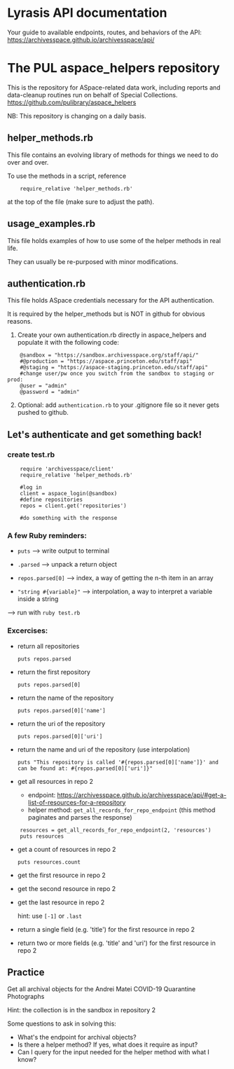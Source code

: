 # Lyrasis API documentation
Your guide to available endpoints, routes, and behaviors of the API: https://archivesspace.github.io/archivesspace/api/

# The PUL aspace_helpers repository
This is the repository for ASpace-related data work, including reports and data-cleanup routines run on behalf of Special Collections.
https://github.com/pulibrary/aspace_helpers

NB: This repository is changing on a daily basis.

## helper_methods.rb
This file contains an evolving library of methods for things we need to do over and over.

To use the methods in a script, reference 
```
    require_relative 'helper_methods.rb'
```
at the top of the file (make sure to adjust the path).

## usage_examples.rb
This file holds examples of how to use some of the helper methods in real life.

They can usually be re-purposed with minor modifications.

## authentication.rb
This file holds ASpace credentials necessary for the API authentication.

It is required by the helper_methods but is NOT in github for obvious reasons.

1. Create your own authentication.rb directly in aspace_helpers and populate it with the following code:

```
    @sandbox = "https://sandbox.archivesspace.org/staff/api/"
    #@production = "https://aspace.princeton.edu/staff/api"
    #@staging = "https://aspace-staging.princeton.edu/staff/api"
    #change user/pw once you switch from the sandbox to staging or prod:
    @user = "admin"
    @password = "admin"
```
2. Optional: add `authentication.rb` to your .gitignore file so it never gets pushed to github.

## Let's authenticate and get something back!
### create test.rb
```
    require 'archivesspace/client'
    require_relative 'helper_methods.rb'

    #log in
    client = aspace_login(@sandbox)
    #define repositories
    repos = client.get('repositories')
    
    #do something with the response
```

### A few Ruby reminders:

- `puts` --> write output to terminal

- `.parsed` --> unpack a return object

- `repos.parsed[0]` --> index, a way of getting the n-th item in an array

- `"string #{variable}"` --> interpolation, a way to interpret a variable inside a string

--> run with `ruby test.rb`

### Excercises:

- return all repositories

  `puts repos.parsed`
- return the first repository

    `puts repos.parsed[0]`
- return the name of the repository

    `puts repos.parsed[0]['name']`
- return the uri of the repository

    `puts repos.parsed[0]['uri']`
- return the name and uri of the repository (use interpolation)

    `puts "This repository is called '#{repos.parsed[0]['name']}' and can be found at: #{repos.parsed[0]['uri']}"`

- get all resources in repo 2
    - endpoint: https://archivesspace.github.io/archivesspace/api/#get-a-list-of-resources-for-a-repository
    - helper method: `get_all_records_for_repo_endpoint` (this method paginates and parses the response)

```
    resources = get_all_records_for_repo_endpoint(2, 'resources')
    puts resources
```

- get a count of resources in repo 2

    `puts resources.count`
- get the first resource in repo 2
- get the second resource in repo 2
- get the last resource in repo 2

    hint: use `[-1]` or `.last`
- return a single field (e.g. 'title') for the first resource in repo 2
- return two or more fields (e.g. 'title' and 'uri') for the first resource in repo 2

## Practice
Get all archival objects for the Andrei Matei COVID-19 Quarantine Photographs

Hint: the collection is in the sandbox in repository 2

Some questions to ask in solving this:
- What's the endpoint for archival objects?
- Is there a helper method? If yes, what does it require as input?
- Can I query for the input needed for the helper method with what I know?
